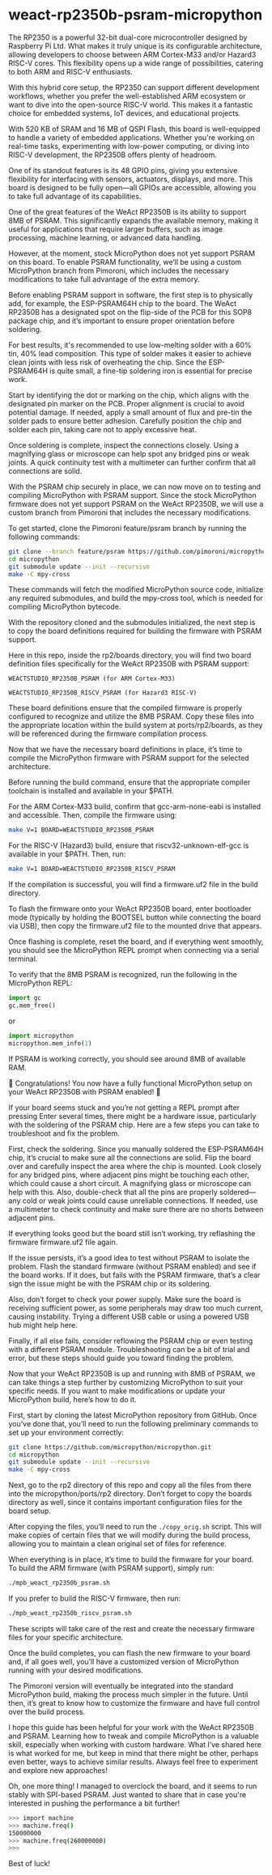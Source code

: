 # weact-rp2350b-psram-micropython

The RP2350 is a powerful 32-bit dual-core microcontroller designed by Raspberry Pi Ltd. What makes it truly unique is its configurable architecture, allowing developers to choose between ARM Cortex-M33 and/or Hazard3 RISC-V cores. This flexibility opens up a wide range of possibilities, catering to both ARM and RISC-V enthusiasts.

With this hybrid core setup, the RP2350 can support different development workflows, whether you prefer the well-established ARM ecosystem or want to dive into the open-source RISC-V world. This makes it a fantastic choice for embedded systems, IoT devices, and educational projects.

With 520 KB of SRAM and 16 MB of QSPI Flash, this board is well-equipped to handle a variety of embedded applications. Whether you're working on real-time tasks, experimenting with low-power computing, or diving into RISC-V development, the RP2350B offers plenty of headroom.

One of its standout features is its 48 GPIO pins, giving you extensive flexibility for interfacing with sensors, actuators, displays, and more. This board is designed to be fully open—all GPIOs are accessible, allowing you to take full advantage of its capabilities.

One of the great features of the WeAct RP2350B is its ability to support 8MB of PSRAM. This significantly expands the available memory, making it useful for applications that require larger buffers, such as image processing, machine learning, or advanced data handling.

However, at the moment, stock MicroPython does not yet support PSRAM on this board. To enable PSRAM functionality, we’ll be using a custom MicroPython branch from Pimoroni, which includes the necessary modifications to take full advantage of the extra memory.

Before enabling PSRAM support in software, the first step is to physically add, for example, the ESP-PSRAM64H chip to the board. The WeAct RP2350B has a designated spot on the flip-side of the PCB for this SOP8 package chip, and it’s important to ensure proper orientation before soldering.

For best results, it's recommended to use low-melting solder with a 60% tin, 40% lead composition. This type of solder makes it easier to achieve clean joints with less risk of overheating the chip. Since the ESP-PSRAM64H is quite small, a fine-tip soldering iron is essential for precise work.

Start by identifying the dot or marking on the chip, which aligns with the designated pin marker on the PCB. Proper alignment is crucial to avoid potential damage. If needed, apply a small amount of flux and pre-tin the solder pads to ensure better adhesion. Carefully position the chip and solder each pin, taking care not to apply excessive heat.

Once soldering is complete, inspect the connections closely. Using a magnifying glass or microscope can help spot any bridged pins or weak joints. A quick continuity test with a multimeter can further confirm that all connections are solid.

With the PSRAM chip securely in place, we can now move on to testing and compiling MicroPython with PSRAM support. Since the stock MicroPython firmware does not yet support PSRAM on the WeAct RP2350B, we will use a custom branch from Pimoroni that includes the necessary modifications.

To get started, clone the Pimoroni feature/psram branch by running the following commands:

```bash
git clone --branch feature/psram https://github.com/pimoroni/micropython.git
cd micropython
git submodule update --init --recursive
make -C mpy-cross
```

These commands will fetch the modified MicroPython source code, initialize any required submodules, and build the mpy-cross tool, which is needed for compiling MicroPython bytecode.

With the repository cloned and the submodules initialized, the next step is to copy the board definitions required for building the firmware with PSRAM support.

Here in this repo, inside the rp2/boards directory, you will find two board definition files specifically for the WeAct RP2350B with PSRAM support:

    WEACTSTUDIO_RP2350B_PSRAM (for ARM Cortex-M33)

    WEACTSTUDIO_RP2350B_RISCV_PSRAM (for Hazard3 RISC-V)

These board definitions ensure that the compiled firmware is properly configured to recognize and utilize the 8MB PSRAM. Copy these files into the appropriate location within the build system at ports/rp2/boards, as they will be referenced during the firmware compilation process.

Now that we have the necessary board definitions in place, it’s time to compile the MicroPython firmware with PSRAM support for the selected architecture.

Before running the build command, ensure that the appropriate compiler toolchain is installed and available in your $PATH.

For the ARM Cortex-M33 build, confirm that gcc-arm-none-eabi is installed and accessible. Then, compile the firmware using:

```bash
make V=1 BOARD=WEACTSTUDIO_RP2350B_PSRAM
```

For the RISC-V (Hazard3) build, ensure that riscv32-unknown-elf-gcc is available in your $PATH. Then, run:

```bash
make V=1 BOARD=WEACTSTUDIO_RP2350B_RISCV_PSRAM
```

If the compilation is successful, you will find a firmware.uf2 file in the build directory.

To flash the firmware onto your WeAct RP2350B board, enter bootloader mode (typically by holding the BOOTSEL button while connecting the board via USB), then copy the firmware.uf2 file to the mounted drive that appears.

Once flashing is complete, reset the board, and if everything went smoothly, you should see the MicroPython REPL prompt when connecting via a serial terminal.

To verify that the 8MB PSRAM is recognized, run the following in the MicroPython REPL:

```python
import gc
gc.mem_free()
```

or

```python
import micropython
micropython.mem_info(1)
```

If PSRAM is working correctly, you should see around 8MB of available RAM.

🎉 Congratulations! You now have a fully functional MicroPython setup on your WeAct RP2350B with PSRAM enabled! 🚀

If your board seems stuck and you’re not getting a REPL prompt after pressing Enter several times, there might be a hardware issue, particularly with the soldering of the PSRAM chip. Here are a few steps you can take to troubleshoot and fix the problem.

First, check the soldering. Since you manually soldered the ESP-PSRAM64H chip, it’s crucial to make sure all the connections are solid. Flip the board over and carefully inspect the area where the chip is mounted. Look closely for any bridged pins, where adjacent pins might be touching each other, which could cause a short circuit. A magnifying glass or microscope can help with this. Also, double-check that all the pins are properly soldered—any cold or weak joints could cause unreliable connections. If needed, use a multimeter to check continuity and make sure there are no shorts between adjacent pins.

If everything looks good but the board still isn’t working, try reflashing the firmware firmware.uf2 file again.

If the issue persists, it’s a good idea to test without PSRAM to isolate the problem. Flash the standard firmware (without PSRAM enabled) and see if the board works. If it does, but fails with the PSRAM firmware, that’s a clear sign the issue might be with the PSRAM chip or its soldering.

Also, don’t forget to check your power supply. Make sure the board is receiving sufficient power, as some peripherals may draw too much current, causing instability. Trying a different USB cable or using a powered USB hub might help here.

Finally, if all else fails, consider reflowing the PSRAM chip or even testing with a different PSRAM module. Troubleshooting can be a bit of trial and error, but these steps should guide you toward finding the problem. 

Now that your WeAct RP2350B is up and running with 8MB of PSRAM, we can take things a step further by customizing MicroPython to suit your specific needs. If you want to make modifications or update your MicroPython build, here’s how to do it.

First, start by cloning the latest MicroPython repository from GitHub. Once you’ve done that, you’ll need to run the following preliminary commands to set up your environment correctly:

```bash
git clone https://github.com/micropython/micropython.git 
cd micropython
git submodule update --init --recursive
make -C mpy-cross
```

Next, go to the rp2 directory of this repo and copy all the files from there into the micropython/ports/rp2 directory. Don’t forget to copy the boards directory as well, since it contains important configuration files for the board setup.

After copying the files, you’ll need to run the ```./copy_orig.sh``` script. This will make copies of certain files that we will modify during the build process, allowing you to maintain a clean original set of files for reference.

When everything is in place, it’s time to build the firmware for your board. To build the ARM firmware (with PSRAM support), simply run:

```bash
./mpb_weact_rp2350b_psram.sh
```

If you prefer to build the RISC-V firmware, then run:

```bash
./mpb_weact_rp2350b_riscv_psram.sh
```

These scripts will take care of the rest and create the necessary firmware files for your specific architecture.

Once the build completes, you can flash the new firmware to your board and, if all goes well, you’ll have a customized version of MicroPython running with your desired modifications.

The Pimoroni version will eventually be integrated into the standard MicroPython build, making the process much simpler in the future. Until then, it’s great to know how to customize the firmware and have full control over the build process.

I hope this guide has been helpful for your work with the WeAct RP2350B and PSRAM. Learning how to tweak and compile MicroPython is a valuable skill, especially when working with custom hardware. What I’ve shared here is what worked for me, but keep in mind that there might be other, perhaps even better, ways to achieve similar results. Always feel free to experiment and explore new approaches!

Oh, one more thing! I managed to overclock the board, and it seems to run stably with SPI-based PSRAM. Just wanted to share that in case you're interested in pushing the performance a bit further! 

```bash
>>> import machine
>>> machine.freq()
150000000
>>> machine.freq(260000000)
>>> 
```

Best of luck! 



